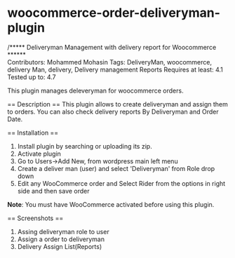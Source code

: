 # woocommerce-order-deliveryman-plugin
/***** Deliveryman Management with delivery report for Woocommerce ******\
Contributors: Mohammed Mohasin
Tags: DeliveryMan, woocommerce, delivery Man, delivery, Delivery management Reports
Requires at least: 4.1
Tested up to: 4.7


This plugin manages deleveryman for woocommerce orders.

== Description ==
This plugin allows to create deliveryman and assign them to orders. You can also check delivery reports By Deliveryman and Order Date.

== Installation ==
1. Install plugin by searching or uploading its zip.
1. Activate plugin
1. Go to Users->Add New, from wordpress main left menu
1. Create a deliver man (user) and select 'Deliveryman' from Role drop down
1. Edit any WooCommerce order and Select Rider from the options in right side and then save order

**Note**: You must have WooCommerce activated before using this plugin.


== Screenshots ==
1. Assing deliveryman role to user
2. Assign a order to deliveryman
3. Delivery Assign List(Reports)
